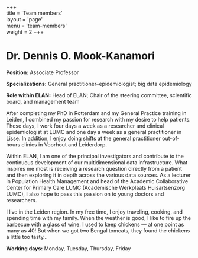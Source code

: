 +++  
title = 'Team members'  
layout = 'page'  
menu = 'team-members'  
weight = 2
+++ 

# Dr. Dennis O. Mook-Kanamori 

**Position:** Associate Professor

**Specializations:** General practitioner–epidemiologist; big data epidemiology

**Role within ELAN:** Head of ELAN; Chair of the steering committee, scientific board, and management team

After completing my PhD in Rotterdam and my General Practice training in Leiden, I combined my passion for research with my desire to help patients. These days, I work four days a week as a researcher and clinical epidemiologist at LUMC and one day a week as a general practitioner in Lisse. In addition, I enjoy doing shifts at the general practitioner out-of-hours clinics in Voorhout and Leiderdorp.

Within ELAN, I am one of the principal investigators and contribute to the continuous development of our multidimensional data infrastructure. What inspires me most is receiving a research question directly from a patient and then exploring it in depth across the various data sources. As a lecturer in Population Health Management and head of the Academic Collaborative Center for Primary Care LUMC (Academische Werkplaats Huisartsenzorg LUMC), I also hope to pass this passion on to young doctors and researchers.

I live in the Leiden region. In my free time, I enjoy traveling, cooking, and spending time with my family. When the weather is good, I like to fire up the barbecue with a glass of wine. I used to keep chickens — at one point as many as 40! But when we got two Bengal tomcats, they found the chickens a little too tasty…

**Working days:** Monday, Tuesday, Thursday, Friday
